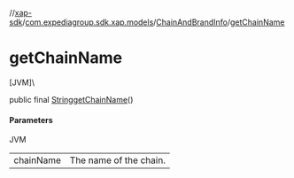 //[xap-sdk](../../../index.md)/[com.expediagroup.sdk.xap.models](../index.md)/[ChainAndBrandInfo](index.md)/[getChainName](get-chain-name.md)

# getChainName

[JVM]\

public final [String](https://docs.oracle.com/javase/8/docs/api/java/lang/String.html)[getChainName](get-chain-name.md)()

#### Parameters

JVM

| | |
|---|---|
| chainName | The name of the chain. |
